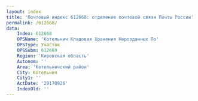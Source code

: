 ```yaml
---
layout: index
title: 'Почтовый индекс 612668: отделение почтовой связи Почты России'
permalink: /612668/
data:
    Index: 612668
    OPSName: 'Котельнич Кладовая Хранения Нерозданных По'
    OPSType: Участок
    OPSSubm: 612669
    Region: 'Кировская область'
    Autonom: ''
    Area: 'Котельничский район'
    City: Котельнич
    City1: ''
    ActDate: '20170926'
    IndexOld: ''
---
```

